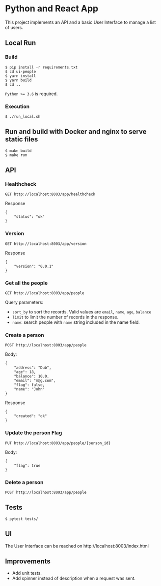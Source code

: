 # Python and React App

This project implements an API and a basic User Interface to manage a list of users.


## Local Run

### Build

    $ pip install -r requirements.txt
	$ cd ui-people
    $ yarn install
    $ yarn build
    $ cd ..

``Python >= 3.6`` is required.


### Execution

    $ ./run_local.sh

## Run and build with Docker and nginx to serve static files

    $ make build
    $ make run

## API

### Healthcheck
```
GET http://localhost:8003/app/healthcheck
```
Response
```
{
    "status": "ok"
}
```

### Version
```
GET http://localhost:8003/app/version
```
Response
```
{
    "version": "0.0.1"
}
```

### Get all the people
```
GET http://localhost:8003/app/people
```

Query parameters:
- `sort_by` to sort the records. Valid values are `email`, `name`, `age`, `balance`
- `limit` to limit the number of records in the response.
- `name`: search people with `name` string included in the name field.

### Create a person
```
POST http://localhost:8003/app/people
```
Body:
```
{
	"address": "Dub",
	"age": 18,
	"balance": 10.0,
	"email": "m@g.com",
	"flag": false,
	"name": "John"
}
```
Response
```
{
    "created": "ok"
}
```
### Update the person Flag
```
PUT http://localhost:8003/app/people/{person_id}
```
Body:
```
{
	"flag": true
}
```

### Delete a person
```
POST http://localhost:8003/app/people
```

## Tests

    $ pytest tests/

## UI

The User Interface can be reached on http://localhost:8003/index.html

## Improvements
- Add unit tests.
- Add spinner instead of description when a request was sent.

